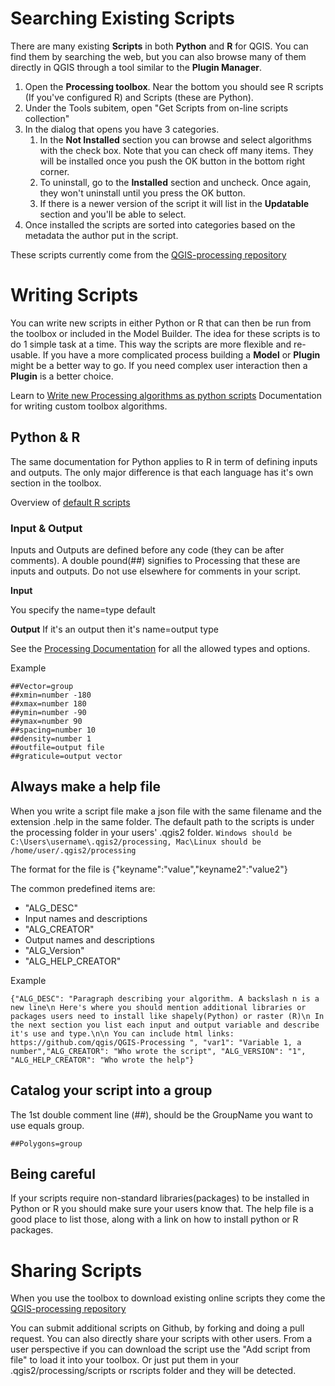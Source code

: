 # Searching Existing Scripts
There are many existing **Scripts** in both **Python** and **R** for QGIS. You can find them by searching the web, but you can also browse many of them directly in QGIS through a tool similar to the **Plugin Manager**.

1. Open the **Processing toolbox**. Near the bottom you should see R scripts (If you've configured R) and Scripts (these are Python).
2. Under the Tools subitem, open "Get Scripts from on-line scripts collection"
3. In the dialog that opens you have 3 categories.
    1. In the **Not Installed** section you can browse and select algorithms with the check box. Note that you can check off many items. They will be installed once you push the OK button in the bottom right corner.
    2. To uninstall, go to the **Installed** section and uncheck. Once again, they won't uninstall until you press the OK button.
    3. If there is a newer version of the script it will list in the **Updatable** section and you'll be able to select.
4. Once installed the scripts are sorted into categories based on the metadata the author put in the script.

These scripts currently come from the [QGIS-processing repository](https://github.com/wildintellect/QGIS-Processing)

# Writing Scripts
You can write new scripts in either Python or R that can then be run from the toolbox or included in the Model Builder. The idea for these scripts is to do 1 simple task at a time. This way the scripts are more flexible and re-usable. If you have a more complicated process building a **Model** or **Plugin** might be a better way to go. If you need complex user interaction then a **Plugin** is a better choice.

Learn to [Write new Processing algorithms as python scripts](http://docs.qgis.org/2.14/en/docs/user_manual/processing/scripts.html#writing-new-processing-algorithms-as-python-scripts) Documentation for writing custom toolbox algorithms.

## Python & R

The same documentation for Python applies to R in term of defining inputs and outputs. The only major difference is that each language has it's own section in the toolbox.

Overview of [default R scripts](http://docs.qgis.org/2.14/en/docs/user_manual/processing_algs/r/index.html)

### Input & Output

Inputs and Outputs are defined before any code (they can be after comments). A double pound(##) signifies to Processing that these are inputs and outputs. Do not use elsewhere for comments in your script.

**Input**

You specify the name=type default

**Output**
If it's an output then it's
name=output type

See the [Processing Documentation](http://docs.qgis.org/2.14/en/docs/user_manual/processing/scripts.html) for all the allowed types and options.

Example
```
##Vector=group
##xmin=number -180
##xmax=number 180
##ymin=number -90
##ymax=number 90
##spacing=number 10
##density=number 1
##outfile=output file
##graticule=output vector
```
## Always make a help file
When you write a script file make a json file with the same filename and the extension .help in the same folder. The default path to the scripts is under the processing folder in your users' .qgis2 folder. ```Windows should be C:\Users\username\.qgis2/processing, Mac\Linux should be /home/user/.qgis2/processing```


The format for the file is {"keyname":"value","keyname2":"value2"}

The common predefined items are:

* "ALG_DESC"
* Input names and descriptions
* "ALG_CREATOR"
* Output names and descriptions
* "ALG_Version"
* "ALG_HELP_CREATOR"

Example
```
{"ALG_DESC": "Paragraph describing your algorithm. A backslash n is a new line\n Here's where you should mention additional libraries or packages users need to install like shapely(Python) or raster (R)\n In the next section you list each input and output variable and describe it's use and type.\n\n You can include html links: https://github.com/qgis/QGIS-Processing ", "var1": "Variable 1, a number","ALG_CREATOR": "Who wrote the script", "ALG_VERSION": "1", "ALG_HELP_CREATOR": "Who wrote the help"}
```

## Catalog your script into a group
The 1st double comment line (##), should be the GroupName you want to use equals group.
```
##Polygons=group
```

## Being careful
If your scripts require non-standard libraries(packages) to be installed in Python or R you should make sure your users know that. The help file is a good place to list those, along with a link on how to install python or R packages.

# Sharing Scripts

When you use the toolbox to download existing online scripts they come the [QGIS-processing repository](https://github.com/wildintellect/QGIS-Processing)

You can submit additional scripts on Github, by forking and doing a pull request. You can also directly share your scripts with other users. From a user perspective if you can download the script use the "Add script from file" to load it into your toolbox. Or just put them in your .qgis2/processing/scripts or rscripts folder and they will be detected.
